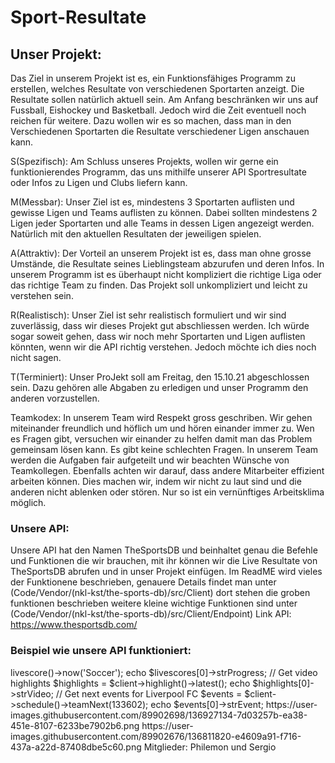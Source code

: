 # Sport-Resultate

## Unser Projekt:
Das Ziel in unserem Projekt ist es, ein Funktionsfähiges Programm zu erstellen, welches Resultate von verschiedenen Sportarten anzeigt. Die Resultate sollen natürlich aktuell sein. Am Anfang beschränken wir uns auf Fussball, Eishockey und Basketball. Jedoch wird die Zeit eventuell noch reichen für weitere. Dazu wollen wir es so machen, dass man in den Verschiedenen Sportarten die Resultate verschiedener Ligen anschauen kann.

S(Spezifisch): Am Schluss unseres Projekts, wollen wir gerne ein funktionierendes Programm, das uns mithilfe unserer API Sportresultate oder Infos zu Ligen und Clubs liefern kann.

M(Messbar): Unser Ziel ist es, mindestens 3 Sportarten auflisten und gewisse Ligen und Teams auflisten zu können. Dabei sollten mindestens 2 Ligen jeder Sportarten und alle Teams in dessen Ligen angezeigt werden. Natürlich mit den aktuellen Resultaten der jeweiligen spielen. 

A(Attraktiv): Der Vorteil an unserem Projekt ist es, dass man ohne grosse Umstände, die Resultate seines Lieblingsteam abzurufen und deren Infos. In unserem Programm ist es      überhaupt nicht kompliziert die richtige Liga oder das richtige Team zu finden. Das Projekt soll unkompliziert und leicht zu verstehen sein.

R(Realistisch): Unser Ziel ist sehr realistisch formuliert und wir sind zuverlässig, dass wir dieses Projekt gut abschliessen werden. Ich würde sogar soweit gehen, dass wir noch mehr Sportarten und Ligen auflisten könnten, wenn wir die API richtig verstehen. Jedoch möchte ich dies noch nicht sagen.

T(Terminiert): Unser ProJekt soll am Freitag, den 15.10.21 abgeschlossen sein. Dazu gehören alle Abgaben zu erledigen und unser Programm den anderen vorzustellen.

Teamkodex: In unserem Team wird Respekt gross geschriben. Wir gehen miteinander freundlich und höflich um und hören einander immer zu. Wen es Fragen gibt, versuchen wir einander zu helfen damit man das Problem gemeinsam lösen kann. Es gibt keine schlechten Fragen. In unserem Team werden die Aufgaben fair aufgeteilt und wir beachten Wünsche von Teamkollegen. Ebenfalls achten wir darauf, dass andere Mitarbeiter effizient arbeiten können. Dies machen wir, indem wir nicht zu laut sind und die anderen nicht ablenken oder stören. 
Nur so ist ein vernünftiges Arbeitsklima möglich.

### Unsere API:
Unsere API hat den Namen TheSportsDB und beinhaltet genau die Befehle und Funktionen die wir brauchen, mit ihr können wir die Live Resultate von TheSportsDB abrufen und in unser Projekt einfügen. Im ReadME wird vieles der Funktionene beschrieben, genauere Details findet man unter (Code/Vendor/(nkl-kst/the-sports-db)/src/Client) dort stehen die groben funktionen beschrieben weitere kleine wichtige Funktionen sind unter (Code/Vendor/(nkl-kst/the-sports-db)/src/Client/Endpoint)
Link API: https://www.thesportsdb.com/

### Beispiel wie unsere API funktioniert:
<?php


phpinfo();


exit;


// You need to load the Composer autoload file somewhere in your code before
require_once 'vendor/autoload.php';

use NklKst\TheSportsDb\Client\ClientFactory;


// Create a client
$client = ClientFactory::create();


// Get soccer livescores
$livescores = $client->livescore()->now('Soccer');
echo $livescores[0]->strProgress;


// Get video highlights
$highlights = $client->highlight()->latest();
echo $highlights[0]->strVideo;


// Get next events for Liverpool FC
$events = $client->schedule()->teamNext(133602);
echo $events[0]->strEvent;


https://user-images.githubusercontent.com/89902698/136927134-7d03257b-ea38-451e-8107-6233be7902b6.png


https://user-images.githubusercontent.com/89902676/136811820-e4609a91-f716-437a-a22d-87408dbe5c60.png


Mitglieder: Philemon und Sergio
